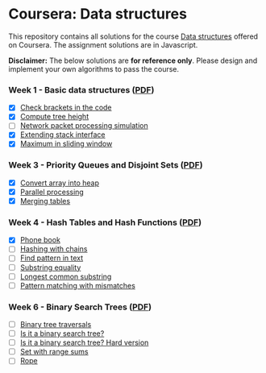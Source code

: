 # Coursera: Data structures

This repository contains all solutions for the course [Data structures](https://www.coursera.org/learn/data-structures) offered on Coursera. The assignment solutions are in Javascript.

**Disclaimer:** The below solutions are **for reference only**. Please design and implement your own algorithms to pass the course.

### Week 1 - Basic data structures ([PDF](Assignments/1.pdf))

- [x] [Check brackets in the code](Solutions/1_1.js)
- [x] [Compute tree height](Solutions/1_2.js)
- [ ] [Network packet processing simulation](Solutions/1_3.js)
- [x] [Extending stack interface](Solutions/1_4.js)
- [x] [Maximum in sliding window](Solutions/1_5.js)

### Week 3 - Priority Queues and Disjoint Sets ([PDF](Assignments/3.pdf))

- [x] [Convert array into heap](Solutions/3_1.js)
- [x] [Parallel processing](Solutions/3_2.js)
- [x] [Merging tables](Solutions/3_3.js)

### Week 4 - Hash Tables and Hash Functions ([PDF](Assignments/4.pdf))

- [x] [Phone book](Solutions/4_1.js)
- [ ] [Hashing with chains](Solutions/4_2.js)
- [ ] [Find pattern in text](Solutions/4_3.js)
- [ ] [Substring equality](Solutions/4_4.js)
- [ ] [Longest common substring](Solutions/4_5.js)
- [ ] [Pattern matching with mismatches](Solutions/4_6.js)

### Week 6 - Binary Search Trees ([PDF](Assignments/6.pdf))

- [ ] [Binary tree traversals](Solutions/6_1.js)
- [ ] [Is it a binary search tree?](Solutions/6_2.js)
- [ ] [Is it a binary search tree? Hard version](Solutions/6_3.js)
- [ ] [Set with range sums](Solutions/6_4.js)
- [ ] [Rope](Solutions/6_5.js)

